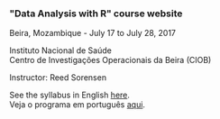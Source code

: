 ### "Data Analysis with R" course website

Beira, Mozambique - July 17 to July 28, 2017  

Instituto Nacional de Saúde  
Centro de Investigações Operacionais da Beira (CIOB)
  
Instructor: Reed Sorensen

See the syllabus in English [here](index.md).  
Veja o programa em português [aqui](index_portuguese.md).

